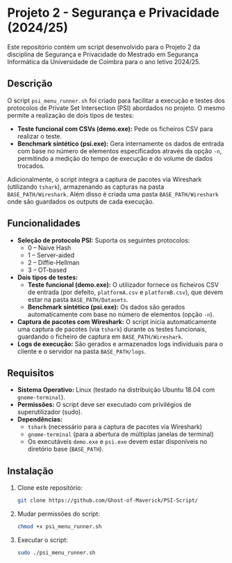 # Projeto 2 - Segurança e Privacidade (2024/25)

Este repositório contém um script desenvolvido para o Projeto 2 da disciplina de Segurança e Privacidade do Mestrado em Segurança Informática da Universidade de Coimbra para o ano letivo 2024/25.

## Descrição

O script `psi_menu_runner.sh` foi criado para facilitar a execução e testes dos protocolos de Private Set Intersection (PSI) abordados no projeto. O mesmo permite a realização de dois tipos de testes:

- **Teste funcional com CSVs (demo.exe):** Pede os ficheiros CSV para realizar o teste.
- **Benchmark sintético (psi.exe):** Gera internamente os dados de entrada com base no número de elementos especificados através da opção `-n`, permitindo a medição do tempo de execução e do volume de dados trocados.

Adicionalmente, o script integra a captura de pacotes via Wireshark (utilizando `tshark`), armazenando as capturas na pasta `BASE_PATH/Wireshark`. Além disso é criada uma pasta `BASE_PATH/Wireshark` onde são guardados os outputs de cada execução. 

## Funcionalidades

- **Seleção de protocolo PSI:** Suporta os seguintes protocolos:
  - 0 – Naive Hash
  - 1 – Server-aided
  - 2 – Diffie-Hellman
  - 3 – OT-based
- **Dois tipos de testes:**
  - **Teste funcional (demo.exe):** O utilizador fornece os ficheiros CSV de entrada (por defeito, `platformA.csv` e `platformB.csv`), que devem estar na pasta `BASE_PATH/Datasets`.
  - **Benchmark sintético (psi.exe):** Os dados são gerados automaticamente com base no número de elementos (opção `-n`).
- **Captura de pacotes com Wireshark:** O script inicia automaticamente uma captura de pacotes (via `tshark`) durante os testes funcionais, guardando o ficheiro de captura em `BASE_PATH/Wireshark`.
- **Logs de execução:** São gerados e armazenados logs individuais para o cliente e o servidor na pasta `BASE_PATH/logs`.

## Requisitos

- **Sistema Operativo:** Linux (testado na distribuição Ubuntu 18.04 com `gnome-terminal`).
- **Permissões:** O script deve ser executado com privilégios de superutilizador (sudo).
- **Dependências:**
  - `tshark` (necessário para a captura de pacotes via Wireshark)
  - `gnome-terminal` (para a abertura de múltiplas janelas de terminal)
  - Os executáveis `demo.exe` e `psi.exe` devem estar disponíveis no diretório base (`BASE_PATH`).

## Instalação

1. Clone este repositório:
   ```bash
   git clone https://github.com/Ghost-of-Maverick/PSI-Script/
2. Mudar permissões do script:
    ```bash
    chmod +x psi_menu_runner.sh
3. Executar o script:
   ```bash
   sudo ./psi_menu_runner.sh

